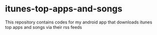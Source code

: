 # itunes-top-apps-and-songs

This repository contains codes for my android app that downloads itunes top apps and songs via their rss feeds
